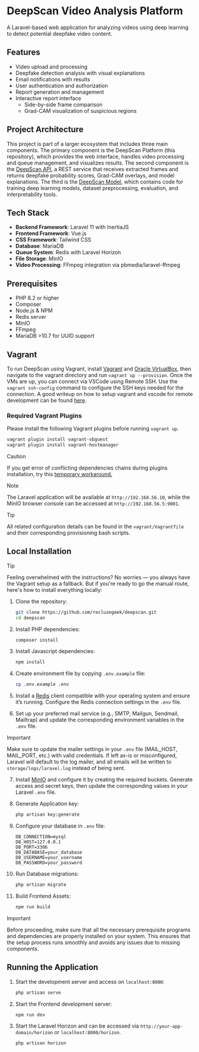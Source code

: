 # DeepScan Video Analysis Platform

A Laravel-based web application for analyzing videos using deep learning to detect potential deepfake video content.

## Features

- Video upload and processing
- Deepfake detection analysis with visual explanations
- Email notifications with results
- User authentication and authorization
- Report generation and management
- Interactive report interface
  - Side-by-side frame comparison
  - Grad-CAM visualization of suspicious regions

## Project Architecture

This project is part of a larger ecosystem that includes three main components. The primary component is the DeepScan Platform (this repository), which provides the web interface, handles video processing and queue management, and visualizes results. The second component is the [DeepScan API](https://github.com/recluzegeek/deepscan-api), a REST service that receives extracted frames and returns deepfake probability scores, Grad-CAM overlays, and model explanations. The third is the [DeepScan Model](https://github.com/recluzegeek/deepscan-model), which contains code for training deep learning models, dataset preprocessing, evaluation, and interpretability tools.

## Tech Stack

- **Backend Framework**: Laravel 11 with InertiaJS
- **Frontend Framework**: Vue.js
- **CSS Framework**: Tailwind CSS
- **Database**: MariaDB
- **Queue System**: Redis with Laravel Horizon
- **File Storage**: MinIO
- **Video Processing**: FFmpeg integration via pbmedia/laravel-ffmpeg

## Prerequisites

- PHP 8.2 or higher
- Composer
- Node.js & NPM
- Redis server
- MinIO
- FFmpeg
- MariaDB >10.7 for UUID support

## Vagrant

To run DeepScan using Vagrant, install [Vagrant](https://developer.hashicorp.com/vagrant/install) and [Oracle VirtualBox](https://www.virtualbox.org/wiki/Downloads), then navigate to the vagrant directory and run `vagrant up --provision`. Once the VMs are up, you can connect via VSCode using Remote SSH. Use the `vagrant ssh-config` command to configure the SSH keys needed for the connection. A good writeup on how to setup vagrant and vscode for remote development can be found [here](https://iximiuz.com/en/posts/how-to-setup-development-environment/).

### Required Vagrant Plugins

Please install the following Vagrant plugins before running `vagrant up`.

```bash
vagrant plugin install vagrant-vbguest
vagrant plugin install vagrant-hostmanager
```

> [!CAUTION]
> If you get error of conflicting dependencies chains during plugins installation, try this [temporary workaround.](https://github.com/dotless-de/vagrant-vbguest/issues/410)

> [!NOTE]
> The Laravel application will be available at `http://192.168.56.10`, while the MinIO browser console can be accessed at `http://192.168.56.5:9001`.

> [!TIP]
> All related configuration details can be found in the `vagrant/Vagrantfile` and their corresponding provisioning bash scripts.

## Local Installation

> [!TIP]
> Feeling overwhelmed with the instructions?
> No worries — you always have the Vagrant setup as a fallback. But if you're ready to go the manual route, here's how to install everything locally:

1. Clone the repository:

   ```bash
   git clone https://github.com/recluzegeek/deepscan.git
   cd deepscan
   ```

2. Install PHP dependencies:

    ```bash
    composer install
    ```

3. Install Javascript dependencies:

    ```bash
    npm install
    ```

4. Create environment file by copying `.env.example` file:

    ```bash
    cp .env.example .env
    ```

5. Install a [Redis](https://redis.io/downloads/) client compatible with your operating system and ensure it’s running. Configure the Redis connection settings in the `.env` file.

6. Set up your preferred mail service (e.g., SMTP, Mailgun, Sendmail, Mailtrap) and update the corresponding environment variables in the `.env` file.

> [!IMPORTANT]
> Make sure to update the mailer settings in your `.env` file (MAIL_HOST, MAIL_PORT, etc.) with valid credentials.
> If left as-is or misconfigured, Laravel will default to the log mailer, and all emails will be written to `storage/logs/laravel.log` instead of being sent.

7. Install [MinIO](https://min.io/open-source/download) and configure it by creating the required buckets. Generate access and secret keys, then update the corresponding values in your Laravel `.env` file.

8. Generate Application key:

    ```bash
    php artisan key:generate
    ```

9. Configure your database in `.env` file:

    ```env
    DB_CONNECTION=mysql
    DB_HOST=127.0.0.1
    DB_PORT=3306
    DB_DATABASE=your_database
    DB_USERNAME=your_username
    DB_PASSWORD=your_password
    ```

10. Run Database migrations:

    ```bash
    php artisan migrate
    ```

11. Build Frontend Assets:

    ```bash
    npm run build
    ```

> [!IMPORTANT]
> Before proceeding, make sure that all the necessary prerequisite programs and dependencies are properly installed on your system. This ensures that the setup process runs smoothly and avoids any issues due to missing components.

## Running the Application

1. Start the development server and access on `localhost:8000`:

    ```bash
    php artisan serve
    ```

2. Start the Frontend development server:

    ```bash
    npm run dev
    ```

3. Start the Laravel Horizon and can be accessed via `http://your-app-domain/horizon` or `localhost:8000/horizon`.

    ```bash
    php artisan horizon
    ```

